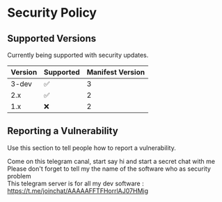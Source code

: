 # Security Policy

## Supported Versions

Currently being supported with security updates.

| Version | Supported          | Manifest  Version |
| ------- | ------------------ | ----------------- |
|  3-dev  | :white_check_mark: |         3         |
|   2.x   | :white_check_mark: |         2         |
|   1.x   | :x:                |         2         |

## Reporting a Vulnerability

Use this section to tell people how to report a vulnerability.

Come on this telegram canal, start say hi and start a secret chat with me \
Please don't forget to tell my the name of the software who as security problem \
This telegram server is for all my dev software : https://t.me/joinchat/AAAAAFFTFHorrlAJ07HMig